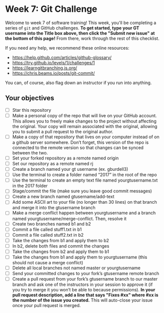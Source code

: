 # Week 7: Git Challenge

Welcome to week 7 of software training! This week, you'll be completing a series of `git` and GitHub challenges. **To get started, type your GT username into the Title box above, then click the "Submit new issue" at the bottom of this page!** From there, work through the rest of this checklist.

If you need any help, we recommend these online resources:
- https://help.github.com/articles/github-glossary/
- https://try.github.io/levels/1/challenges/1
- https://learngitbranching.js.org/
- https://chris.beams.io/posts/git-commit/

You can, of course, also flag down an instructor if you run into anything.

## Your objectives
- [ ] Star this repository
- [ ] Make a personal copy of the repo that will live on your GitHub account. This allows you to freely make changes to the project without affecting the original. Your copy will remain associated with the original, allowing you to submit a pull request to the original author.
- [ ] Make a copy of that repository that lives on your computer instead of on a github server somewhere. Don’t forget, this version of the repo is connected to the remote version so that changes can be synced between the two.
- [ ] Set your forked repository as a remote named origin
- [ ] Set our repository as a remote named rj
- [ ] Create a branch named your gt username (ex. gburdell3)
- [ ] Use the terminal to create a folder named “2017” in the root of the repo
- [ ] Use the terminal to create an empty text file named yourgtusername.txt in the 2017 folder
- [ ] Stage/commit the file (make sure you leave good commit messages)
- [ ] Create a new branch named gtusername/add-text
- [ ] Add some ASCII art to your file (no longer than 30 lines) on that branch and merge it into the gtusername branch
- [ ] Make a merge conflict happen between yourgtusername and a branch named yourgtusername/merge-conflict. Then, resolve it
- [ ] Create two branches named b1 and b2
- [ ] Commit a file called stuff1.txt in b1
- [ ] Commit a file called stuff2.txt in b2
- [ ] Take the changes from b1 and apply them to b2
- [ ] In b2, delete both files and commit the changes
- [ ] Take the changes from b2 and apply them to b1
- [ ] Take the changes from b1 and apply them to yourgtusername (this should not cause a merge conflict)
- [ ] Delete all local branches not named master or yourgtusername
- [ ] Send your committed changes to your fork’s gtusername remote branch
- [ ] Create a pull request from your fork’s gtusername branch to our master branch and ask one of the instructors in your session to approve it (if you try to merge it you won’t be able to because permissions). **In your pull request description, add a line that says "Fixes #xx" where #xx is the number of the issue you created.** This will auto-close your issue once your pull request is merged.
